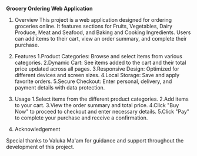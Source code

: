 **Grocery Ordering Web Application**
1. Overview
This project is a web application designed for ordering groceries online. It features sections for Fruits, Vegetables, Dairy Produce, Meat and Seafood, and Baking and Cooking Ingredients.
 Users can add items to their cart, view an order summary, and complete their purchase.

2. Features
1.Product Categories: Browse and select items from various categories.
2.Dynamic Cart: See items added to the cart and their total price updated across all pages.
3.Responsive Design: Optimized for different devices and screen sizes.
4.Local Storage: Save and apply favorite orders.
5.Secure Checkout: Enter personal, delivery, and payment details with data protection.

3. Usage
1.Select items from the different product categories.
2.Add items to your cart.
3.View the order summary and total price.
4.Click "Buy Now" to proceed to checkout and enter necessary details.
5.Click "Pay" to complete your purchase and receive a confirmation.


4. Acknowledgement

Special thanks to Valuka Ma'am for guidance and support throughout the development of this project.

